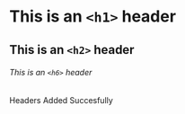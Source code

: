 # This is an `<h1>` header

## This is an `<h2>` header

###### This is an `<h6>` header





Headers Added Succesfully
